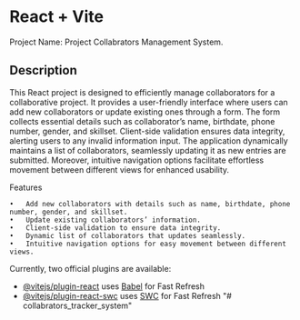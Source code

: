 # React + Vite

Project Name: Project Collabrators Management System.

Description
-----------

This React project is designed to efficiently manage collaborators for a collaborative project. It provides a user-friendly interface where users can add new collaborators or update existing ones through a form. The form collects essential details such as collaborator’s name, birthdate, phone number, gender, and skillset. Client-side validation ensures data integrity, alerting users to any invalid information input. The application dynamically maintains a list of collaborators, seamlessly updating it as new entries are submitted. Moreover, intuitive navigation options facilitate effortless movement between different views for enhanced usability.

Features

	•	Add new collaborators with details such as name, birthdate, phone number, gender, and skillset.
	•	Update existing collaborators’ information.
	•	Client-side validation to ensure data integrity.
	•	Dynamic list of collaborators that updates seamlessly.
	•	Intuitive navigation options for easy movement between different views.

Currently, two official plugins are available:

- [@vitejs/plugin-react](https://github.com/vitejs/vite-plugin-react/blob/main/packages/plugin-react/README.md) uses [Babel](https://babeljs.io/) for Fast Refresh
- [@vitejs/plugin-react-swc](https://github.com/vitejs/vite-plugin-react-swc) uses [SWC](https://swc.rs/) for Fast Refresh
"# collabrators_tracker_system" 
